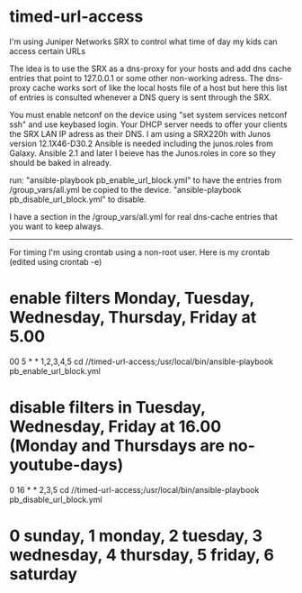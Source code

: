 # timed-url-access
I'm using Juniper Networks SRX to control what time of day my kids can access certain URLs

The idea is to use the SRX as a dns-proxy for your hosts and add dns cache entries that point to 127.0.0.1 or some other non-working adress.
The dns-proxy cache works sort of like the local hosts file of a host but here this list of entries is consulted whenever a DNS query is sent through the SRX.

You must enable netconf on the device using "set system services netconf ssh" and use keybased login.
Your DHCP server needs to offer your clients the SRX LAN IP adress as their DNS.
I am using a SRX220h with Junos version 12.1X46-D30.2
Ansible is needed including the junos.roles from Galaxy. Ansible 2.1 and later I beieve has the Junos.roles in core so they should be baked in already.

run: 
"ansible-playbook pb_enable_url_block.yml" to have the entries from /group_vars/all.yml be copied to the device.
"ansible-playbook pb_disable_url_block.yml" to disable. 

I have a section in the /group_vars/all.yml for real dns-cache entries that you want to keep always. 


_______________________________________________

For timing I'm using crontab using a non-root user.
Here is my crontab (edited using crontab -e)

# enable filters Monday, Tuesday, Wednesday, Thursday, Friday at 5.00
00 5 * * 1,2,3,4,5 cd /<your directory path>/timed-url-access;/usr/local/bin/ansible-playbook pb_enable_url_block.yml

# disable filters in Tuesday, Wednesday, Friday at 16.00 (Monday and Thursdays are no-youtube-days)
0 16 * * 2,3,5 cd /<your directory path>/timed-url-access;/usr/local/bin/ansible-playbook pb_disable_url_block.yml

# 0 sunday, 1 monday, 2 tuesday, 3 wednesday, 4 thursday, 5 friday, 6 saturday

